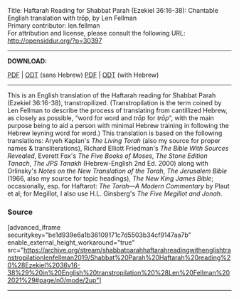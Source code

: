 <html>
<head></head>
<body>
Title: Haftarah Reading for Shabbat Parah (Ezekiel 36:16-38): Chantable English translation with trōp, by Len Fellman<br />
Primary contributor: len.fellman<br />
For attribution and license, please consult the following URL: <a href="http://opensiddur.org/?p=30397">http://opensiddur.org/?p=30397</a>
<p />
<hr />

<strong>DOWNLOAD:</strong> 

<a href="https://archive.org/download/shabbatparahhaftarahreadingwithenglishtranstropilationlenfellman2019/Shabbat%20Parah%20Haftarah%20reading%20%28Ezekiel%2036v16-38%29%20in%20English%20transtropilation%20%28Len%20Fellman%202021%29%20-%20english%20only.pdf">PDF</a> | <a href="https://archive.org/download/shabbatparahhaftarahreadingwithenglishtranstropilationlenfellman2019/Shabbat%20Parah%20Haftarah%20reading%20%28Ezekiel%2036v16-38%29%20in%20English%20transtropilation%20%28Len%20Fellman%202021%29%20-%20english%20only.odt">ODT</a> (sans Hebrew)
<a href="https://archive.org/download/shabbatparahhaftarahreadingwithenglishtranstropilationlenfellman2019/Shabbat%20Parah%20Haftarah%20reading%20%28Ezekiel%2036v16-38%29%20in%20English%20transtropilation%20%28Len%20Fellman%202021%29.pdf">PDF</a> | <a href="https://archive.org/download/shabbatparahhaftarahreadingwithenglishtranstropilationlenfellman2019/Shabbat%20Parah%20Haftarah%20reading%20%28Ezekiel%2036v16-38%29%20in%20English%20transtropilation%20%28Len%20Fellman%202021%29.odt">ODT</a> (with Hebrew)

<hr />

This is an English translation of the Haftarah reading for Shabbat Parah (Ezekiel 36:16-38), transtropilized. (Transtropilation is the term coined by Len Fellman to describe the process of translating from cantillized Hebrew, as closely as possible, “word for word and <em>trōp</em> for <em>trōp</em>”, with the main purpose being to aid a person with minimal Hebrew training in following the Hebrew leyning word for word.) This translation is based on the following translations: Aryeh Kaplan's <em>The Living Torah</em> (also my source for proper names &amp; transliterations), Richard Elliott Friedman's <em>The Bible With Sources Revealed</em>, Everett Fox's <em>The Five Books of Moses</em>, <em>The Stone Edition Tanach</em>, <em>The JPS Tanakh</em> (Hebrew-English 2nd Ed. 2000) along with Orlinsky's <em>Notes on the New Translation of the Torah</em>, <em>The Jerusalem Bible</em> (1966, also my source for topic headings), <em>The New King James Bible</em>; occasionally, esp. for Haftarot: <em>The Torah—A Modern Commentary</em> by Plaut et al; for Megillot, I also use H.L. Ginsberg's <em>The Five Megillot and Jonah</em>.

<h3>Source</h3>

[advanced_iframe securitykey="be1d939e6a1b36109171c7d5503b34cf9147aa7b" enable_external_height_workaround="true" src="https://archive.org/stream/shabbatparahhaftarahreadingwithenglishtranstropilationlenfellman2019/Shabbat%20Parah%20Haftarah%20reading%20%28Ezekiel%2036v16-38%29%20in%20English%20transtropilation%20%28Len%20Fellman%202021%29#page/n0/mode/2up"]

<hr />

&nbsp;
</body>
</html>